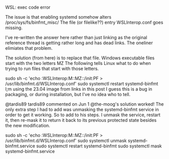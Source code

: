 WSL: exec code error

The issue is that enabling systemd somehow alters /proc/sys/fs/binfmt_misc/
The file (or filelike??) entry WSLInterop.conf goes missing.

I've re-written the answer here rather than just linking as the original reference thread is getting rather long and has dead links.
The oneliner elimiates that problem.

The solution (from here) is to replace that file. Windows executable files start with the two letters MZ
The following tells Linux what to do when trying to run files that start with those letters.

sudo sh -c 'echo :WSLInterop:M::MZ::/init:PF > /usr/lib/binfmt.d/WSLInterop.conf'
sudo systemctl restart systemd-binfmt
I;m using the 23.04 image from links in this post
I guess this is a bug in packaging, or during installation, but I've no idea who to tell.




@tardis89
tardis89 commented on Jun 1
@the-moog's solution worked! The only extra step I had to add was unmasking the systemd-binfmt service in order to get it working. So to add to his steps. I unmask the service, restart it, then re-mask it to return it back to its previous protected state besides the new modification.

sudo sh -c 'echo :WSLInterop:M::MZ::/init:PF > /usr/lib/binfmt.d/WSLInterop.conf'
sudo systemctl unmask systemd-binfmt.service
sudo systemctl restart systemd-binfmt
sudo systemctl mask systemd-binfmt.service